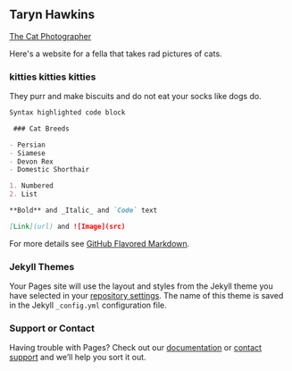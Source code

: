 ## Taryn Hawkins

[The Cat Photographer](http://www.iamthecatphotographer.com/)

Here's a website for a fella that takes rad pictures of cats.

### kitties kitties kitties

They purr and make biscuits and do not eat your socks like dogs do.

```markdown
Syntax highlighted code block

 ### Cat Breeds

- Persian
- Siamese
- Devon Rex
- Domestic Shorthair

1. Numbered
2. List

**Bold** and _Italic_ and `Code` text

[Link](url) and ![Image](src)
```

For more details see [GitHub Flavored Markdown](https://guides.github.com/features/mastering-markdown/).

### Jekyll Themes

Your Pages site will use the layout and styles from the Jekyll theme you have selected in your [repository settings](https://github.com/tarynfayre/tarynfayre.github.io/settings). The name of this theme is saved in the Jekyll `_config.yml` configuration file.

### Support or Contact

Having trouble with Pages? Check out our [documentation](https://help.github.com/categories/github-pages-basics/) or [contact support](https://github.com/contact) and we’ll help you sort it out.
